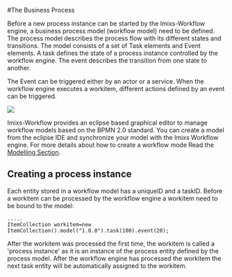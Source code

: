 #The Business Process
 
Before a new process instance can be started by the Imixs-Workflow engine, a business process model (workflow model) need to be defined. The process model describes the process flow with its different states and transitions. The model consists of a set 
of Task elements and Event elements. A task defines the state of a process instance controlled by the workflow engine. The event describes the transition from one state to another. 
 
The Event can be triggered either by an actor or a service. When the workflow engine executes a workitem, different actions defined by an event can be triggered.
 
<img src="../images/modelling/bpmn_screen_00.png"/>
 
Imixs-Workflow provides an eclipse based graphical editor to manage workflow models based on the BPMN 2.0 standard. You can create a model from the eclipse IDE and synchronize your model with the Imixs Workflow engine. For more details about how to create a workflow mode Read the [Modelling Section](../modelling/index.html). 
 
 
## Creating a process instance
Each entity stored in a workflow model has a uniqueID and a taskID.  Before a workitem can be processed by the workflow engine a workitem need to be bound to the model: 

    .....
    ItemCollection workitem=new ItemCollection().model("1.0.0").task(100).event(20);
 
After the workitem was processed the first time, the workitem is called a 'process instance' as it is an instance of the process entity defined by the process model. After the workflow engine has processed the workitem the next task entity will be automatically assigned to the workitem. 
 